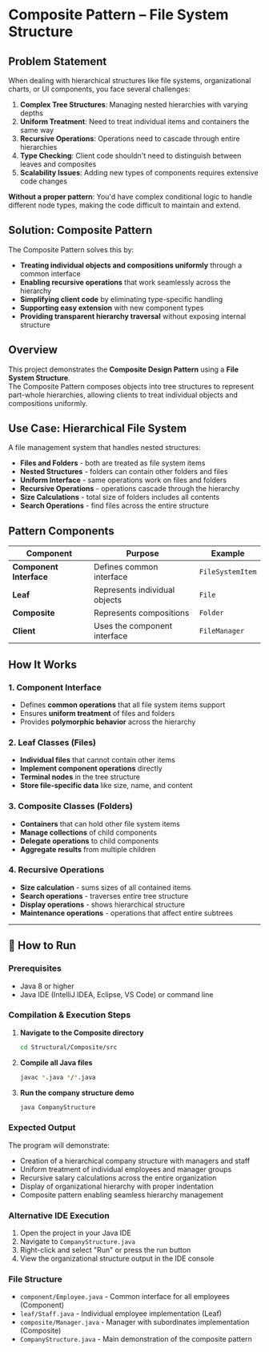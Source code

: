 # Composite Pattern – File System Structure

## Problem Statement
When dealing with hierarchical structures like file systems, organizational charts, or UI components, you face several challenges:

1. **Complex Tree Structures**: Managing nested hierarchies with varying depths
2. **Uniform Treatment**: Need to treat individual items and containers the same way
3. **Recursive Operations**: Operations need to cascade through entire hierarchies
4. **Type Checking**: Client code shouldn't need to distinguish between leaves and composites
5. **Scalability Issues**: Adding new types of components requires extensive code changes

**Without a proper pattern**: You'd have complex conditional logic to handle different node types, making the code difficult to maintain and extend.

## Solution: Composite Pattern
The Composite Pattern solves this by:
- **Treating individual objects and compositions uniformly** through a common interface
- **Enabling recursive operations** that work seamlessly across the hierarchy
- **Simplifying client code** by eliminating type-specific handling
- **Supporting easy extension** with new component types
- **Providing transparent hierarchy traversal** without exposing internal structure

## Overview
This project demonstrates the **Composite Design Pattern** using a **File System Structure**.  
The Composite Pattern composes objects into tree structures to represent part-whole hierarchies, allowing clients to treat individual objects and compositions uniformly.

## Use Case: Hierarchical File System
A file management system that handles nested structures:
- **Files and Folders** - both are treated as file system items
- **Nested Structures** - folders can contain other folders and files
- **Uniform Interface** - same operations work on files and folders
- **Recursive Operations** - operations cascade through the hierarchy
- **Size Calculations** - total size of folders includes all contents
- **Search Operations** - find files across the entire structure

## Pattern Components

| Component | Purpose | Example |
|-----------|---------|---------|
| **Component Interface** | Defines common interface | `FileSystemItem` |
| **Leaf** | Represents individual objects | `File` |
| **Composite** | Represents compositions | `Folder` |
| **Client** | Uses the component interface | `FileManager` |

## How It Works

### 1. **Component Interface**
- Defines **common operations** that all file system items support
- Ensures **uniform treatment** of files and folders
- Provides **polymorphic behavior** across the hierarchy

### 2. **Leaf Classes (Files)**
- **Individual files** that cannot contain other items
- **Implement component operations** directly
- **Terminal nodes** in the tree structure
- **Store file-specific data** like size, name, and content

### 3. **Composite Classes (Folders)**
- **Containers** that can hold other file system items
- **Manage collections** of child components
- **Delegate operations** to child components
- **Aggregate results** from multiple children

### 4. **Recursive Operations**
- **Size calculation** - sums sizes of all contained items
- **Search operations** - traverses entire tree structure
- **Display operations** - shows hierarchical structure
- **Maintenance operations** - operations that affect entire subtrees

---

## 🚀 How to Run

### Prerequisites
- Java 8 or higher
- Java IDE (IntelliJ IDEA, Eclipse, VS Code) or command line

### Compilation & Execution Steps

1. **Navigate to the Composite directory**
   ```bash
   cd Structural/Composite/src
   ```

2. **Compile all Java files**
   ```bash
   javac *.java */*.java
   ```

3. **Run the company structure demo**
   ```bash
   java CompanyStructure
   ```

### Expected Output
The program will demonstrate:
- Creation of a hierarchical company structure with managers and staff
- Uniform treatment of individual employees and manager groups
- Recursive salary calculations across the entire organization
- Display of organizational hierarchy with proper indentation
- Composite pattern enabling seamless hierarchy management

### Alternative IDE Execution
1. Open the project in your Java IDE
2. Navigate to `CompanyStructure.java`
3. Right-click and select "Run" or press the run button
4. View the organizational structure output in the IDE console

### File Structure
- `component/Employee.java` - Common interface for all employees (Component)
- `leaf/Staff.java` - Individual employee implementation (Leaf)
- `composite/Manager.java` - Manager with subordinates implementation (Composite)
- `CompanyStructure.java` - Main demonstration of the composite pattern
